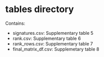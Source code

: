 # tables directory

Contains:
- signatures.csv: Supplementary table 5
- rank.csv: Supplementary table 6
- rank_rows.csv: Supplementary table 7
- final_matrix_df.csv: Supplemetary table 8

